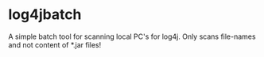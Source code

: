 # log4jbatch
A simple batch tool for scanning local PC's for log4j.
Only scans file-names and not content of *.jar files!
